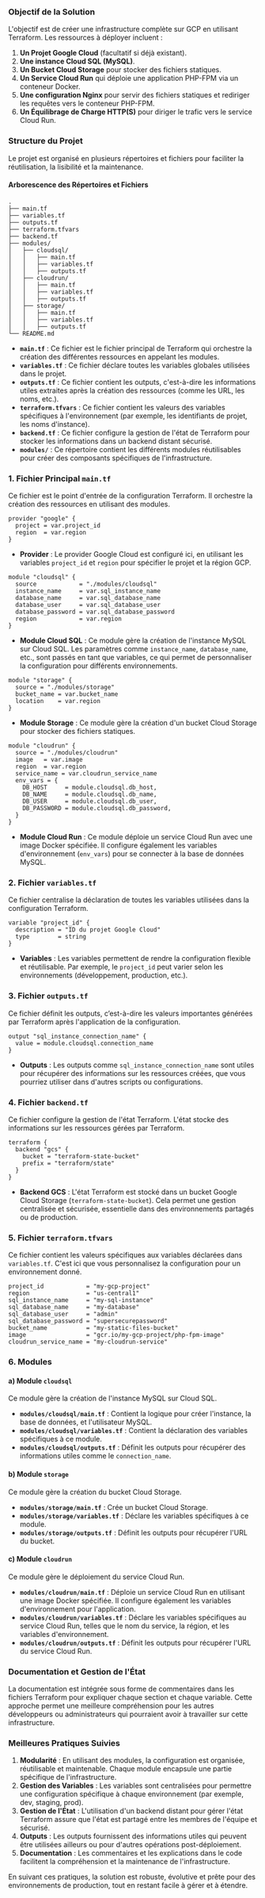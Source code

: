 
### Objectif de la Solution

L'objectif est de créer une infrastructure complète sur GCP en utilisant Terraform. Les ressources à déployer incluent :
1. **Un Projet Google Cloud** (facultatif si déjà existant).
2. **Une instance Cloud SQL (MySQL)**.
3. **Un Bucket Cloud Storage** pour stocker des fichiers statiques.
4. **Un Service Cloud Run** qui déploie une application PHP-FPM via un conteneur Docker.
5. **Une configuration Nginx** pour servir des fichiers statiques et rediriger les requêtes vers le conteneur PHP-FPM.
6. **Un Équilibrage de Charge HTTP(S)** pour diriger le trafic vers le service Cloud Run.

### Structure du Projet

Le projet est organisé en plusieurs répertoires et fichiers pour faciliter la réutilisation, la lisibilité et la maintenance.

#### Arborescence des Répertoires et Fichiers
```plaintext
.
├── main.tf
├── variables.tf
├── outputs.tf
├── terraform.tfvars
├── backend.tf
├── modules/
│   ├── cloudsql/
│   │   ├── main.tf
│   │   ├── variables.tf
│   │   ├── outputs.tf
│   ├── cloudrun/
│   │   ├── main.tf
│   │   ├── variables.tf
│   │   ├── outputs.tf
│   ├── storage/
│   │   ├── main.tf
│   │   ├── variables.tf
│   │   ├── outputs.tf
└── README.md
```

- **`main.tf`** : Ce fichier est le fichier principal de Terraform qui orchestre la création des différentes ressources en appelant les modules.
- **`variables.tf`** : Ce fichier déclare toutes les variables globales utilisées dans le projet.
- **`outputs.tf`** : Ce fichier contient les outputs, c'est-à-dire les informations utiles extraites après la création des ressources (comme les URL, les noms, etc.).
- **`terraform.tfvars`** : Ce fichier contient les valeurs des variables spécifiques à l'environnement (par exemple, les identifiants de projet, les noms d'instance).
- **`backend.tf`** : Ce fichier configure la gestion de l'état de Terraform pour stocker les informations dans un backend distant sécurisé.
- **`modules/`** : Ce répertoire contient les différents modules réutilisables pour créer des composants spécifiques de l'infrastructure.

### 1. Fichier Principal `main.tf`

Ce fichier est le point d'entrée de la configuration Terraform. Il orchestre la création des ressources en utilisant des modules.

```hcl
provider "google" {
  project = var.project_id
  region  = var.region
}
```
- **Provider** : Le provider Google Cloud est configuré ici, en utilisant les variables `project_id` et `region` pour spécifier le projet et la région GCP.

```hcl
module "cloudsql" {
  source            = "./modules/cloudsql"
  instance_name     = var.sql_instance_name
  database_name     = var.sql_database_name
  database_user     = var.sql_database_user
  database_password = var.sql_database_password
  region            = var.region
}
```
- **Module Cloud SQL** : Ce module gère la création de l'instance MySQL sur Cloud SQL. Les paramètres comme `instance_name`, `database_name`, etc., sont passés en tant que variables, ce qui permet de personnaliser la configuration pour différents environnements.

```hcl
module "storage" {
  source = "./modules/storage"
  bucket_name = var.bucket_name
  location    = var.region
}
```
- **Module Storage** : Ce module gère la création d'un bucket Cloud Storage pour stocker des fichiers statiques.

```hcl
module "cloudrun" {
  source = "./modules/cloudrun"
  image   = var.image
  region  = var.region
  service_name = var.cloudrun_service_name
  env_vars = {
    DB_HOST     = module.cloudsql.db_host,
    DB_NAME     = module.cloudsql.db_name,
    DB_USER     = module.cloudsql.db_user,
    DB_PASSWORD = module.cloudsql.db_password,
  }
}
```
- **Module Cloud Run** : Ce module déploie un service Cloud Run avec une image Docker spécifiée. Il configure également les variables d'environnement (`env_vars`) pour se connecter à la base de données MySQL.

### 2. Fichier `variables.tf`

Ce fichier centralise la déclaration de toutes les variables utilisées dans la configuration Terraform.

```hcl
variable "project_id" {
  description = "ID du projet Google Cloud"
  type        = string
}
```
- **Variables** : Les variables permettent de rendre la configuration flexible et réutilisable. Par exemple, le `project_id` peut varier selon les environnements (développement, production, etc.).

### 3. Fichier `outputs.tf`

Ce fichier définit les outputs, c’est-à-dire les valeurs importantes générées par Terraform après l'application de la configuration.

```hcl
output "sql_instance_connection_name" {
  value = module.cloudsql.connection_name
}
```
- **Outputs** : Les outputs comme `sql_instance_connection_name` sont utiles pour récupérer des informations sur les ressources créées, que vous pourriez utiliser dans d'autres scripts ou configurations.

### 4. Fichier `backend.tf`

Ce fichier configure la gestion de l'état Terraform. L'état stocke des informations sur les ressources gérées par Terraform.

```hcl
terraform {
  backend "gcs" {
    bucket = "terraform-state-bucket"
    prefix = "terraform/state"
  }
}
```
- **Backend GCS** : L'état Terraform est stocké dans un bucket Google Cloud Storage (`terraform-state-bucket`). Cela permet une gestion centralisée et sécurisée, essentielle dans des environnements partagés ou de production.

### 5. Fichier `terraform.tfvars`

Ce fichier contient les valeurs spécifiques aux variables déclarées dans `variables.tf`. C'est ici que vous personnalisez la configuration pour un environnement donné.

```hcl
project_id            = "my-gcp-project"
region                = "us-central1"
sql_instance_name     = "my-sql-instance"
sql_database_name     = "my-database"
sql_database_user     = "admin"
sql_database_password = "supersecurepassword"
bucket_name           = "my-static-files-bucket"
image                 = "gcr.io/my-gcp-project/php-fpm-image"
cloudrun_service_name = "my-cloudrun-service"
```

### 6. Modules

#### a) Module `cloudsql`

Ce module gère la création de l'instance MySQL sur Cloud SQL.

- **`modules/cloudsql/main.tf`** : Contient la logique pour créer l'instance, la base de données, et l'utilisateur MySQL.
- **`modules/cloudsql/variables.tf`** : Contient la déclaration des variables spécifiques à ce module.
- **`modules/cloudsql/outputs.tf`** : Définit les outputs pour récupérer des informations utiles comme le `connection_name`.

#### b) Module `storage`

Ce module gère la création du bucket Cloud Storage.

- **`modules/storage/main.tf`** : Crée un bucket Cloud Storage.
- **`modules/storage/variables.tf`** : Déclare les variables spécifiques à ce module.
- **`modules/storage/outputs.tf`** : Définit les outputs pour récupérer l'URL du bucket.

#### c) Module `cloudrun`

Ce module gère le déploiement du service Cloud Run.

- **`modules/cloudrun/main.tf`** : Déploie un service Cloud Run en utilisant une image Docker spécifiée. Il configure également les variables d'environnement pour l'application.
- **`modules/cloudrun/variables.tf`** : Déclare les variables spécifiques au service Cloud Run, telles que le nom du service, la région, et les variables d'environnement.
- **`modules/cloudrun/outputs.tf`** : Définit les outputs pour récupérer l'URL du service Cloud Run.

### Documentation et Gestion de l'État

La documentation est intégrée sous forme de commentaires dans les fichiers Terraform pour expliquer chaque section et chaque variable. Cette approche permet une meilleure compréhension pour les autres développeurs ou administrateurs qui pourraient avoir à travailler sur cette infrastructure.

### Meilleures Pratiques Suivies

1. **Modularité** : En utilisant des modules, la configuration est organisée, réutilisable et maintenable. Chaque module encapsule une partie spécifique de l'infrastructure.
2. **Gestion des Variables** : Les variables sont centralisées pour permettre une configuration spécifique à chaque environnement (par exemple, dev, staging, prod).
3. **Gestion de l'État** : L'utilisation d'un backend distant pour gérer l'état Terraform assure que l'état est partagé entre les membres de l'équipe et sécurisé.
4. **Outputs** : Les outputs fournissent des informations utiles qui peuvent être utilisées ailleurs ou pour d'autres opérations post-déploiement.
5. **Documentation** : Les commentaires et les explications dans le code facilitent la compréhension et la maintenance de l'infrastructure.

En suivant ces pratiques, la solution est robuste, évolutive et prête pour des environnements de production, tout en restant facile à gérer et à étendre.